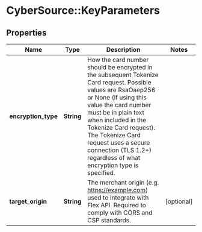 # CyberSource::KeyParameters

## Properties
Name | Type | Description | Notes
------------ | ------------- | ------------- | -------------
**encryption_type** | **String** | How the card number should be encrypted in the subsequent Tokenize Card request. Possible values are RsaOaep256 or None (if using this value the card number must be in plain text when included in the Tokenize Card request). The Tokenize Card request uses a secure connection (TLS 1.2+) regardless of what encryption type is specified. | 
**target_origin** | **String** | The merchant origin (e.g. https://example.com) used to integrate with Flex API. Required to comply with CORS and CSP standards. | [optional] 


